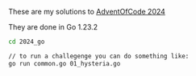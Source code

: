 These are my solutions to [AdventOfCode 2024](https://adventofcode.com/2024)

They are done in Go 1.23.2

```bash
cd 2024_go

// to run a challegenge you can do something like:
go run common.go 01_hysteria.go
```
